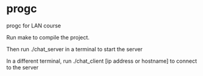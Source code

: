 progc
=====

progc for LAN course


Run make to compile the project.

Then run ./chat_server in a terminal to start the server

In a different terminal, run ./chat_client [ip address or hostname] to connect to the server


